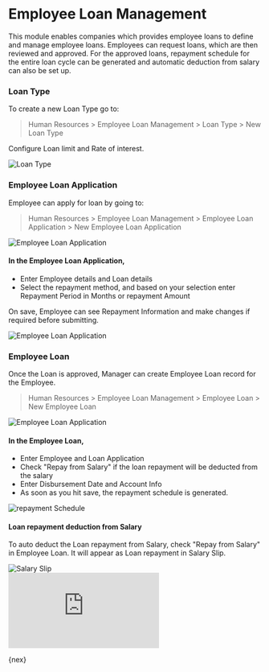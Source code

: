 # Employee Loan Management
This module enables companies which provides employee loans to define and manage employee loans.
Employees can request loans, which are then reviewed and approved. For the approved loans, 
repayment schedule for the entire loan cycle can be generated and automatic deduction from salary can also be set up. 

### Loan Type
To create a new Loan Type go to:

> Human Resources > Employee Loan Management > Loan Type > New Loan Type

Configure Loan limit and Rate of interest.

<img class="screenshot" alt="Loan Type" src="{{docs_base_url}}/assets/img/human-resources/loan-type.png">

### Employee Loan Application

Employee can apply for loan by going to:

> Human Resources > Employee Loan Management > Employee Loan Application > New Employee Loan Application

<img class="screenshot" alt="Employee Loan Application" src="{{docs_base_url}}/assets/img/human-resources/employee-loan-application.png">

#### In the Employee Loan Application,

  * Enter Employee details and Loan details
  * Select the repayment method, and based on your selection enter Repayment Period in Months or repayment Amount
  
On save, Employee can see Repayment Information and make changes if required before submitting.

<img class="screenshot" alt="Employee Loan Application" src="{{docs_base_url}}/assets/img/human-resources/repayment-info.png">

### Employee Loan

Once the Loan is approved, Manager can create Employee Loan record for the Employee.

> Human Resources > Employee Loan Management > Employee Loan > New Employee Loan

<img class="screenshot" alt="Employee Loan Application" src="{{docs_base_url}}/assets/img/human-resources/employee-loan.png">

#### In the Employee Loan,

 * Enter Employee and Loan Application
 * Check "Repay from Salary" if the loan repayment will be deducted from the salary
 * Enter Disbursement Date and Account Info
 * As soon as you hit save, the repayment schedule is generated.
 
<img class="screenshot" alt="repayment Schedule" src="{{docs_base_url}}/assets/img/human-resources/repayment-schedule.png">

#### Loan repayment deduction from Salary

To auto deduct the Loan repayment from Salary, check "Repay from Salary" in Employee Loan. It will appear as Loan repayment in Salary Slip.

<img class="screenshot" alt="Salary Slip" src="{{docs_base_url}}/assets/img/human-resources/loan-repayment-salary-slip.png">

<div class="embed-container">
  <iframe src="https://www.youtube.com/embed/IUM0t7t4zFU?rel=0" frameborder="0" allow="autoplay; encrypted-media" allowfullscreen>
  </iframe>
</div>

{nex}